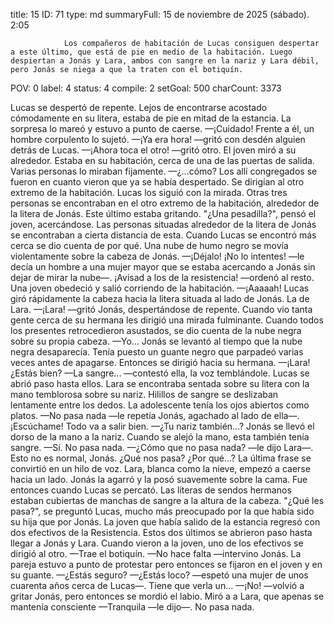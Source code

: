 title:          15
ID:             71
type:           md
summaryFull:    15 de noviembre de 2025 (sábado). 2:05
                
                Los compañeros de habitación de Lucas consiguen despertar a este último, que está de pie en medio de la habitación. Luego despiertan a Jonás y Lara, ambos con sangre en la nariz y Lara débil, pero Jonás se niega a que la traten con el botiquín.
POV:            0
label:          4
status:         4
compile:        2
setGoal:        500
charCount:      3373


Lucas se despertó de repente. Lejos de encontrarse acostado cómodamente en su litera, estaba de pie en mitad de la estancia. La sorpresa lo mareó y estuvo a punto de caerse.
—¡Cuidado!
Frente a él, un hombre corpulento lo sujetó.
—¡Ya era hora! —gritó con desdén alguien detrás de Lucas.
—¡Ahora toca el otro! —gritó otro.
El joven miró a su alrededor. Estaba en su habitación, cerca de una de las puertas de salida. Varias personas lo miraban fijamente.
—¿...cómo?
Los allí congregados se fueron en cuanto vieron que ya se había despertado. Se dirigían al otro extremo de la habitación.
Lucas los siguió con la mirada. Otras tres personas se encontraban en el otro extremo de la habitación, alrededor de la litera de Jonás. Este último estaba gritando.
"¿Una pesadilla?", pensó el joven, acercándose.
Las personas situadas alrededor de la litera de Jonás se encontraban a cierta distancia de esta. Cuando Lucas se encontró más cerca se dio cuenta de por qué.
Una nube de humo negro se movía violentamente sobre la cabeza de Jonás.
—¡Déjalo! ¡No lo intentes! —le decía un hombre a una mujer mayor que se estaba acercando a Jonás sin dejar de mirar la nube—. ¡Avisad a los de la resistencia! —ordenó al resto.
Una joven obedeció y salió corriendo de la habitación.
—¡Aaaaah!
Lucas giró rápidamente la cabeza hacia la litera situada al lado de Jonás. La de Lara.
—¡Lara! —gritó Jonás, despertándose de repente. Cuando vio tanta gente cerca de su hermana les dirigió una mirada fulminante. Cuando todos los presentes retrocedieron asustados, se dio cuenta de la nube negra sobre su propia cabeza.
—Yo...
Jonás se levantó al tiempo que la nube negra desaparecía. Tenía puesto un guante negro que parpadeó varias veces antes de apagarse. Entonces se dirigió hacia su hermana.
—¡Lara! ¿Estás bien?
—La sangre... —contestó ella, la voz temblándole.
Lucas se abrió paso hasta ellos.
Lara se encontraba sentada sobre su litera con la mano temblorosa sobre su nariz. Hilillos de sangre se deslizaban lentamente entre los dedos.
La adolescente tenía los ojos abiertos como platos.
—No pasa nada —le repetía Jonás, agachado al lado de ella—. ¡Escúchame! Todo va a salir bien.
—¿Tu nariz también...?
Jonás se llevó el dorso de la mano a la nariz. Cuando se alejó la mano, esta también tenía sangre.
—Sí. No pasa nada.
—¿Cómo que no pasa nada? —le dijo Lara—. Esto no es normal, Jonás. ¿Qué nos pasa? ¿Por qué...?
La última frase se convirtió en un hilo de voz. Lara, blanca como la nieve, empezó a caerse hacia un lado. Jonás la agarró y la posó suavemente sobre la cama. Fue entonces cuando Lucas se percató. Las literas de sendos hermanos estaban cubiertas de manchas de sangre a la altura de la cabeza.
"¿Qué les pasa?", se preguntó Lucas, mucho más preocupado por la que había sido su hija que por Jonás.
La joven que había salido de la estancia regresó con dos efectivos de la Resistencia. Estos dos últimos se abrieron paso hasta llegar a Jonás y Lara.
Cuando vieron a la joven, uno de los efectivos se dirigió al otro.
—Trae el botiquín.
—No hace falta —intervino Jonás.
La pareja estuvo a punto de protestar pero entonces se fijaron en el joven y en su guante.
—¿Estás seguro?
—¿Estás loco? —espetó una mujer de unos cuarenta años cerca de Lucas—. Tiene que verla un...
—¡No! —volvió a gritar Jonás, pero entonces se mordió el labio.
Miró a a Lara, que apenas se mantenía consciente
—Tranquila —le dijo—. No pasa nada.